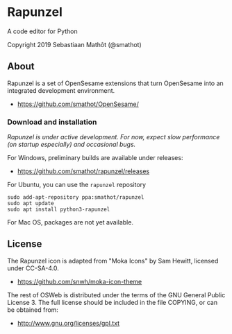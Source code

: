 # Rapunzel

A code editor for Python

Copyright 2019 Sebastiaan Mathôt (@smathot)


## About

Rapunzel is a set of OpenSesame extensions that turn OpenSesame into an integrated development environment.

- <https://github.com/smathot/OpenSesame/>


### Download and installation

*Rapunzel is under active development. For now, expect slow performance (on startup especially) and occasional bugs.*

For Windows, preliminary builds are available under releases:

- <https://github.com/smathot/rapunzel/releases>

For Ubuntu, you can use the `rapunzel` repository

```
sudo add-apt-repository ppa:smathot/rapunzel
sudo apt update
sudo apt install python3-rapunzel
```

For Mac OS, packages are not yet available.


## License

The Rapunzel icon is adapted from "Moka Icons" by Sam Hewitt, licensed under CC-SA-4.0.

- <https://github.com/snwh/moka-icon-theme>

The rest of OSWeb is distributed under the terms of the GNU General Public License 3. The full license should be included in the file COPYING, or can be obtained from:

- <http://www.gnu.org/licenses/gpl.txt>
